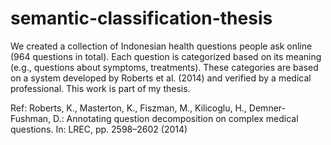 # semantic-classification-thesis

We created a collection of Indonesian health questions people ask online (964 questions in total). Each question is categorized based on its meaning (e.g., questions about symptoms, treatments). These categories are based on a system developed by Roberts et al. (2014) and verified by a medical professional.
This work is part of my thesis.

Ref:
Roberts, K., Masterton, K., Fiszman, M., Kilicoglu, H., Demner-Fushman, D.: Annotating question decomposition on complex medical questions. In: LREC, pp. 2598–2602 (2014)

